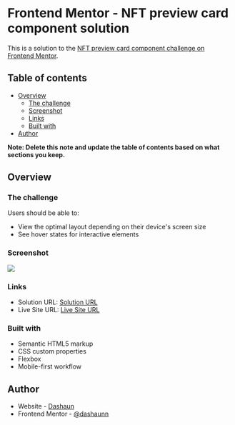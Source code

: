 # Frontend Mentor - NFT preview card component solution

This is a solution to the [NFT preview card component challenge on Frontend Mentor](https://www.frontendmentor.io/challenges/nft-preview-card-component-SbdUL_w0U).

## Table of contents

- [Overview](#overview)
  - [The challenge](#the-challenge)
  - [Screenshot](#screenshot)
  - [Links](#links)
  - [Built with](#built-with)
- [Author](#author)

**Note: Delete this note and update the table of contents based on what sections you keep.**

## Overview

### The challenge

Users should be able to:

- View the optimal layout depending on their device's screen size
- See hover states for interactive elements

### Screenshot

![](./screenshot.jpg)

### Links

- Solution URL: [Solution URL]()
- Live Site URL: [Live Site URL]()

### Built with

- Semantic HTML5 markup
- CSS custom properties
- Flexbox
- Mobile-first workflow

## Author

- Website - [Dashaun](https://www.your-site.com)
- Frontend Mentor - [@dashaunn](https://www.frontendmentor.io/profile/yourusername)